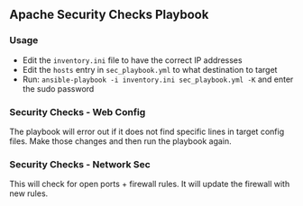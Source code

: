 ## Apache Security Checks Playbook

### Usage

- Edit the `inventory.ini` file to have the correct IP addresses
- Edit the `hosts` entry in `sec_playbook.yml` to what destination to target
- Run: `ansible-playbook -i inventory.ini sec_playbook.yml -K` and enter the sudo password

### Security Checks - Web Config

The playbook will error out if it does not find specific lines in target config files. Make those changes and then run the playbook again.

### Security Checks - Network Sec

This will check for open ports + firewall rules. It will update the firewall with new rules. 

